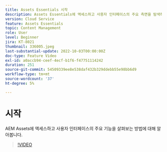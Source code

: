 ```yaml
---
title: Assets Essentials 시작
description: Assets Essentials에 액세스하고 사용자 인터페이스의 주요 측면을 탐색하는 방법에 대해 알아봅니다.
version: Cloud Service
feature: Assets Essentials
topic: Content Management
role: User
level: Beginner
jira: KT-8021
thumbnail: 336005.jpeg
last-substantial-update: 2022-10-03T00:00:00Z
doc-type: Feature Video
exl-id: a0accb94-ceef-4ecf-b1f6-f47751114242
duration: 251
source-git-commit: 54509339ee8e538daf432b329ddebb55e98bb6d9
workflow-type: tm+mt
source-wordcount: '37'
ht-degree: 5%

---
```


# 시작

AEM Assets에 액세스하고 사용자 인터페이스의 주요 기능을 살펴보는 방법에 대해 알아봅니다.

>[!VIDEO](https://video.tv.adobe.com/v/336005?quality=12&learn=on)
